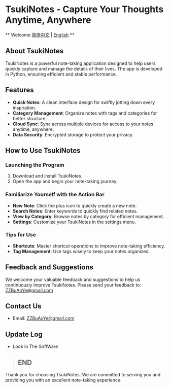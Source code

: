 # **TsukiNotes - Capture Your Thoughts Anytime, Anywhere**

** Welcome [简体中文](README_CN.md) | [English](README.md) **

## About TsukiNotes

TsukiNotes is a powerful note-taking application designed to help users quickly capture and manage the details of their lives. The app is developed in Python, ensuring efficient and stable performance.

## Features

- **Quick Notes**: A clean interface design for swiftly jotting down every inspiration.
- **Category Management**: Organize notes with tags and categories for better structure.
- **Cloud Sync**: Sync across multiple devices for access to your notes anytime, anywhere.
- **Data Security**: Encrypted storage to protect your privacy.

## How to Use TsukiNotes

### Launching the Program

1. Download and install TsukiNotes.
2. Open the app and begin your note-taking journey.

### Familiarize Yourself with the Action Bar

- **New Note**: Click the plus icon to quickly create a new note.
- **Search Notes**: Enter keywords to quickly find related notes.
- **View by Category**: Browse notes by category for efficient management.
- **Settings**: Customize your TsukiNotes in the settings menu.

### Tips for Use

- **Shortcuts**: Master shortcut operations to improve note-taking efficiency.
- **Tag Management**: Use tags wisely to keep your notes organized.

## Feedback and Suggestions

We welcome your valuable feedback and suggestions to help us continuously improve TsukiNotes. Please send your feedback to: [ZZBuAoYe@gmail.com](https://mail.google.com/mail/u/0/#inbox?compose=new)

## Contact Us

- Email: [ZZBuAoYe@gmail.com](https://mail.google.com/mail/u/0/#inbox?compose=new)

## Update Log

- Look in The SoftWare

> ## **END**

Thank you for choosing TsukiNotes. We are committed to serving you and providing you with an excellent note-taking experience.